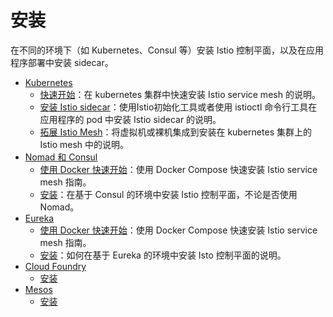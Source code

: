 # 安装

在不同的环境下（如 Kubernetes、Consul 等）安装 Istio 控制平面，以及在应用程序部署中安装 sidecar。

- [Kubernetes](kubernetes/index.md)
  - [快速开始](kubernetes/quick-start.md)：在 kubernetes 集群中快速安装 Istio service mesh 的说明。
  - [安装 Istio sidecar](kubernetes/sidecar-injection.md)：使用Istio初始化工具或者使用 istioctl 命令行工具在应用程序的 pod 中安装 Istio sidecar 的说明。
  - [拓展 Istio Mesh](kubernetes/mesh-expansion.md)：将虚拟机或裸机集成到安装在 kubernetes 集群上的 Istio mesh 中的说明。
- [Nomad 和 Consul](consul/index.md)
  - [使用 Docker 快速开始](consul/quick-start.md)：使用  Docker Compose 快速安装 Istio service mesh 指南。
  - [安装](consul/installation.md)：在基于 Consul 的环境中安装 Istio 控制平面，不论是否使用 Nomad。
- [Eureka](eureka/index.md)
  - [使用 Docker 快速开始](eureka/quick-start.md)：使用  Docker Compose 快速安装 Istio service mesh 指南。
  - [安装](eureka/install.md)：如何在基于 Eureka 的环境中安装 Isto 控制平面的说明。
- [Cloud Foundry](cloudfoundry/index.md)
  - [安装](cloudfoundry/install.md)
- [Mesos](mesos/index.md)
  - [安装](mesos/install.md)